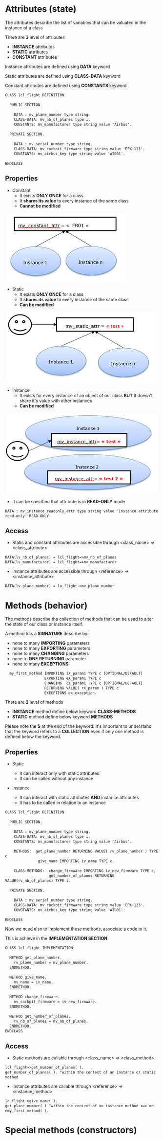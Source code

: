 # Attributes (state)

The attributes describe the list of variables that can be valuated in the instance of a class

There are **3** level of attributes
- **INSTANCE** attributes
- **STATIC** attributes
- **CONSTANT** attributes

Instance attributes are defined using **DATA** keyword

Static attributes are defined using **CLASS-DATA** keyword

Constant attributes are defined using **CONSTANTS** keyword

```
CLASS lcl_flight DEFINITION.

  PUBLIC SECTION.

    DATA : mv_plane_number type string.
    CLASS-DATA: mv_nb_of_planes type i.
    CONSTANTS: mv_manufacturer type string value 'Airbus'.

  PRIVATE SECTION.

    DATA : mv_serial_number type string.
    CLASS-DATA: mv_cockpit_firmware type string value 'EPX-123'.
    CONSTANTS: mv_airbus_key type string value 'AIB01'.

ENDCLASS
```

## Properties

- Constant
  -	It exists **ONLY ONCE** for a class
  -	It **shares its value** to every instance of the same class
  -	**Cannot be modified**
 
 ![constant_attr](../img/constant_attr.PNG)
 
- Static
  -	It exists **ONLY ONCE** for a class
  -	It **shares its value** to every instance of the same class
  -	**Can be modified**
  
 ![static_attr](../img/static_attr.PNG)
 
- Instance
  -	It exists for every instance of an object of our class **BUT** it doesn't share it's value with other instances
  -	**Can be modified**

![instance_attr](../img/instance_attr.PNG)
   
   - It can be specified that attribute is in **READ-ONLY** mode

```  
DATA : mv_instance_readonly_attr type string value 'Instance attribute read-only' READ-ONLY.
```

## Access

-	Static and constant attributes are accessible through \<class_name\> *=\>* \<class_attribute\>

```
DATA(lv_nb_of_planes) = lcl_flight=>mv_nb_of_planes
DATA(lv_manufacturer) = lcl_flight=>mv_manufacturer
```

-	Instance attributes are accessible through \<reference\> *-\>* \<instance_attribute\>
```
DATA(lv_plane_number) = lo_flight->mv_plane_number
```

# Methods (behavior)

The methods describe the collection of methods that can be used to alter the state of our class or instance itself.

A method has a **SIGNATURE** describe by:
- none to many **IMPORTING** parameters
- none to many **EXPORTING** parameters
- none to many **CHANGING** parameters
- none to **ONE** **RETURNING** parameter
- none to many **EXCEPTIONS**

```
  my_first_method IMPORTING iX_param1 TYPE c [OPTIONAL/DEFAULT]
                  EXPORTING eX_param1 TYPE c
                  CHANGING  cX_param1 TYPE c [OPTIONAL/DEFAULT]
                  RETURNING VALUE( rX_param ) TYPE c
                  EXECPTIONS ex_exception.
```

There are **2** level of methods
- **INSTANCE** method define below keyword **CLASS-METHODS**
- **STATIC** method define below keyword **METHODS**

Please note the **S** at the end of the keyword. It's important to understand that the keyword refers to a **COLLECTION** even if only one method is defined below the keyword.

## Properties

- Static
  -	It can interact only with static attributes.
  - It can be called without any instance 
 
- Instance
  -	It can interact with static attributes **AND** instance attributes
  - It has to be called in relation to an instance

```
CLASS lcl_flight DEFINITION.

  PUBLIC SECTION.

    DATA : mv_plane_number type string.
    CLASS-DATA: mv_nb_of_planes type i.
    CONSTANTS: mv_manufacturer type string value 'Airbus'.

    METHODS:  get_plane_number RETURNING VALUE( rv_plane_number ) TYPE c
               give_name IMPORTING iv_name TYPE c.

    CLASS-METHODS:  change_firmware IMPORTING iv_new_firmware TYPE c,
                    get_number_of_planes RETURNING VALUE(rv_nb_of_planes) TYPE i.

  PRIVATE SECTION.

    DATA : mv_serial_number type string.
    CLASS-DATA: mv_cockpit_firmware type string value 'EPX-123'.
    CONSTANTS: mv_airbus_key type string value 'AIB01'.

ENDCLASS
```
Now we need also to implement these methods, associate a code to it.

This is achieve in the **IMPLEMENTATION SECTION**

```
CLASS lcl_flight IMPLEMENTATION.

  METHOD get_plane_number.
    rv_plane_number = mv_plane_number.
  ENDMETHOD.

  METHOD give_name.
    mv_name = iv_name.
  ENDMETHOD.

  METHOD change_firmware.
    mv_cockpit_firmware = iv_new_firmware.
  ENDMETHOD.
  
  METHOD get_number_of_planes.
    rv_nb_of_planes = mv_nb_of_planes.
  ENDMETHOD.
ENDCLASS
```
## Access
-	Static methods are callable through \<class_name\> *=\>* \<class_method\>

```
lcl_flight=>get_number_of_planes( ).
get_number_of_planes( ). "within the context of an instance or static method
```

-	Instance attributes are callable through \<reference\> *-\>* \<instance_method\>
```
lo_flight->give_name( ).
get_plane_number( ) "within the context of an instance method <=> me->my_first_method( ).
```

# Special methods (constructors)
